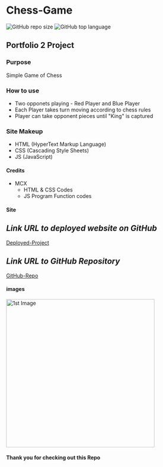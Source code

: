 # Chess-Game

![GitHub repo size](https://img.shields.io/github/repo-size/Maxamed-NCX/ChessGame-js)
![GitHub top language](https://img.shields.io/github/languages/top/Maxamed-NCX/ChessGame-js)

## Portfolio 2 Project

### Purpose

Simple Game of Chess

### How to use

- Two opponets playing
      - Red Player and Blue Player 
- Each Player takes turn moving according to chess rules
- Player can take opponent pieces until "King" is captured

### Site Makeup

- HTML (HyperText Markup Language)
- CSS (Cascading Style Sheets)
- JS (JavaScript)

#### Credits

- MCX
  - HTML & CSS  Codes
  - JS Program Function codes

#### Site

## **_Link URL to deployed website on GitHub_**
[Deployed-Project](https://maxamed-ncx.github.io/Chess-js/)


## **_Link URL to GitHub Repository_**

[GitHub-Repo](https://github.com/Maxamed-NCX/ChessGame-js)

#### images

<img width="400" alt=" 1st Image" src="https://raw.githubusercontent.com/Maxamed-NCX/ChessGame-js/main/chessgame.png">

#### Thank you for checking out this Repo
